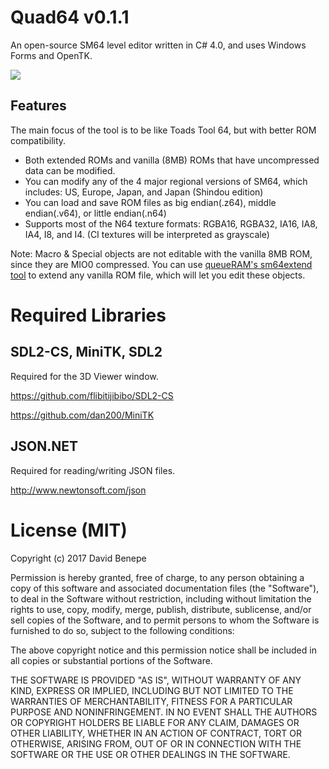 # Quad64 v0.1.1
An open-source SM64 level editor written in C# 4.0, and uses Windows Forms and OpenTK.

<a href="http://i.imgur.com/Mm4Spu7.png"><img src="http://i.imgur.com/Mm4Spu7.png"/></a>

## Features

The main focus of the tool is to be like Toads Tool 64, but with better ROM compatibility. 
* Both extended ROMs and vanilla (8MB) ROMs that have uncompressed data can be modified.
* You can modify any of the 4 major regional versions of SM64, which includes: US, Europe, Japan, and Japan (Shindou edition)
* You can load and save ROM files as big endian(.z64), middle endian(.v64), or little endian(.n64)
* Supports most of the N64 texture formats: RGBA16, RGBA32, IA16, IA8, IA4, I8, and I4. (CI textures will be interpreted as grayscale)

Note: Macro & Special objects are not editable with the vanilla 8MB ROM, since they are MIO0 compressed. 
You can use <a href="http://origami64.net/showthread.php?tid=97">queueRAM's sm64extend tool</a> to extend any vanilla ROM file, which will let you edit these objects.


# Required Libraries

## SDL2-CS, MiniTK, SDL2
Required for the 3D Viewer window.

https://github.com/flibitijibibo/SDL2-CS

https://github.com/dan200/MiniTK

## JSON.NET
Required for reading/writing JSON files.

http://www.newtonsoft.com/json

# License (MIT)

Copyright (c) 2017 David Benepe

Permission is hereby granted, free of charge, to any person obtaining a copy
of this software and associated documentation files (the "Software"), to deal
in the Software without restriction, including without limitation the rights
to use, copy, modify, merge, publish, distribute, sublicense, and/or sell
copies of the Software, and to permit persons to whom the Software is
furnished to do so, subject to the following conditions:

The above copyright notice and this permission notice shall be included in all
copies or substantial portions of the Software.

THE SOFTWARE IS PROVIDED "AS IS", WITHOUT WARRANTY OF ANY KIND, EXPRESS OR
IMPLIED, INCLUDING BUT NOT LIMITED TO THE WARRANTIES OF MERCHANTABILITY,
FITNESS FOR A PARTICULAR PURPOSE AND NONINFRINGEMENT. IN NO EVENT SHALL THE
AUTHORS OR COPYRIGHT HOLDERS BE LIABLE FOR ANY CLAIM, DAMAGES OR OTHER
LIABILITY, WHETHER IN AN ACTION OF CONTRACT, TORT OR OTHERWISE, ARISING FROM,
OUT OF OR IN CONNECTION WITH THE SOFTWARE OR THE USE OR OTHER DEALINGS IN THE
SOFTWARE.
